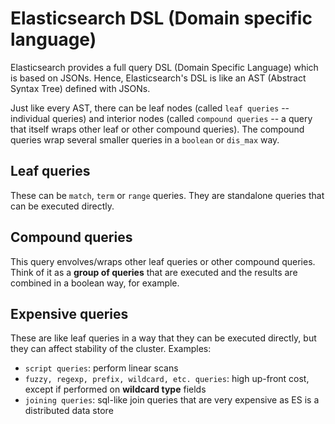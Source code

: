 # Elasticsearch DSL (Domain specific language)

Elasticsearch provides a full query DSL (Domain Specific Language) which is based on JSONs. Hence, Elasticsearch's DSL is like an AST (Abstract Syntax Tree) defined with JSONs.

Just like every AST, there can be leaf nodes (called `leaf queries` -- individual queries) and interior nodes (called `compound queries` -- a query that itself wraps other leaf or other compound queries). The compound queries wrap several smaller queries in a `boolean` or `dis_max` way.

## Leaf queries

These can be `match`, `term` or `range` queries. They are standalone queries that can be executed directly.

## Compound queries

This query envolves/wraps other leaf queries or other compound queries. Think of it as a **group of queries** that are executed and the results are combined in a boolean way, for example.

## Expensive queries

These are like leaf queries in a way that they can be executed directly, but they can affect stability of the cluster. Examples:

- `script queries`: perform linear scans
- `fuzzy, regexp, prefix, wildcard, etc. queries`: high up-front cost, except if performed on **wildcard type** fields
- `joining queries`: sql-like join queries that are very expensive as ES is a distributed data store
